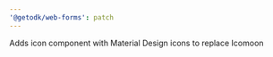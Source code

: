 ```yaml
---
'@getodk/web-forms': patch
---
```


Adds icon component with Material Design icons to replace Icomoon
